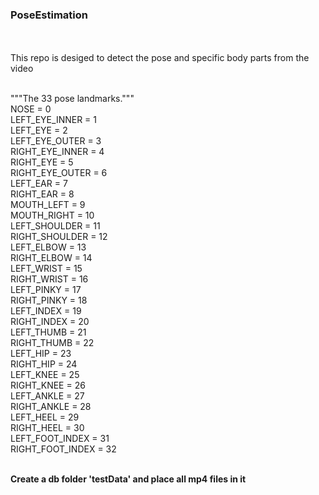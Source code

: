 ### PoseEstimation
<br><br>
This repo is desiged to detect the pose and specific body parts from the video

<br>"""The 33 pose landmarks."""
<br>  NOSE = 0
<br>  LEFT_EYE_INNER = 1
<br>  LEFT_EYE = 2
<br>  LEFT_EYE_OUTER = 3
<br>  RIGHT_EYE_INNER = 4
<br>  RIGHT_EYE = 5
<br>  RIGHT_EYE_OUTER = 6
<br>  LEFT_EAR = 7
<br>  RIGHT_EAR = 8
<br>  MOUTH_LEFT = 9
<br>  MOUTH_RIGHT = 10
<br>  LEFT_SHOULDER = 11
<br>  RIGHT_SHOULDER = 12
<br>  LEFT_ELBOW = 13
<br>  RIGHT_ELBOW = 14
<br>  LEFT_WRIST = 15
<br>  RIGHT_WRIST = 16
<br>  LEFT_PINKY = 17
<br>  RIGHT_PINKY = 18
<br>  LEFT_INDEX = 19
<br>  RIGHT_INDEX = 20
<br>  LEFT_THUMB = 21
<br>  RIGHT_THUMB = 22
<br>  LEFT_HIP = 23
<br>  RIGHT_HIP = 24
<br>  LEFT_KNEE = 25
<br>  RIGHT_KNEE = 26
<br>  LEFT_ANKLE = 27
<br>  RIGHT_ANKLE = 28
<br>  LEFT_HEEL = 29
<br>  RIGHT_HEEL = 30
<br>  LEFT_FOOT_INDEX = 31
<br>  RIGHT_FOOT_INDEX = 32
<br><br>

<b>Create a db folder 'testData' and place all mp4 files in it</b>
